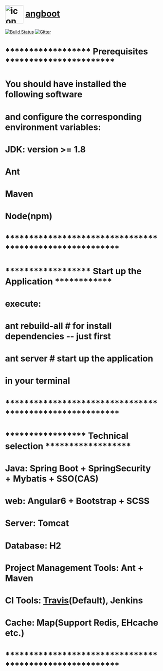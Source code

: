 # <a href="https://dreamli1314.github.io/angboot/"><img width="60px" align="center" src="https://raw.githubusercontent.com/DreamLi1314/angboot/master/web/src/favicon.ico" alt="icon"/></a> [angboot](https://dreamli1314.github.io/angboot/) 
[![Build Status](https://travis-ci.org/DreamLi1314/angboot.svg?branch=master)](https://travis-ci.org/DreamLi1314/angboot)
[![Gitter](https://badges.gitter.im/Angboot/Angboot.svg)](https://gitter.im/Angboot/Angboot?utm_source=badge&utm_medium=badge&utm_campaign=pr-badge)

# ****************** Prerequisites ***********************

# You should have installed the following software
#   and configure the corresponding environment variables:

#     JDK: version >= 1.8
#     Ant
#     Maven
#     Node(npm)

# ********************************************************


# ****************** Start up the Application ************

# execute:
#     ant rebuild-all      # for install dependencies -- just first
#     ant server           # start up the application
# in your terminal

# ********************************************************


# ***************** Technical selection ******************

#  Java: Spring Boot + SpringSecurity + Mybatis + SSO(CAS)
#  web: Angular6 + Bootstrap + SCSS
#  Server: Tomcat
#  Database: H2
#  Project Management Tools: Ant + Maven
#  CI Tools: [Travis](https://travis-ci.org/DreamLi1314/angboot)(Default), Jenkins
#  Cache: Map(Support Redis, EHcache etc.)

# ********************************************************



